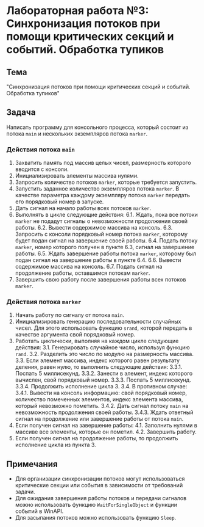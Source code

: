 # Лабораторная работа №3: Синхронизация потоков при помощи критических секций и событий. Обработка тупиков

## Тема
"Синхронизация потоков при помощи критических секций и событий. Обработка тупиков"

## Задача
Написать программу для консольного процесса, который состоит из потока `main` и нескольких экземпляров потока `marker`.

### Действия потока `main`
1. Захватить память под массив целых чисел, размерность которого вводится с консоли.
2. Инициализировать элементы массива нулями.
3. Запросить количество потоков `marker`, которые требуется запустить.
4. Запустить заданное количество экземпляров потока `marker`. В качестве параметра каждому экземпляру потока `marker` передать его порядковый номер в запуске.
5. Дать сигнал на начало работы всех потоков `marker`.
6. Выполнять в цикле следующие действия:
    6.1. Ждать, пока все потоки `marker` не подадут сигналы о невозможности продолжения своей работы.
    6.2. Вывести содержимое массива на консоль.
    6.3. Запросить с консоли порядковый номер потока `marker`, которому будет подан сигнал на завершение своей работы.
    6.4. Подать потоку `marker`, номер которого получен в пункте 6.3, сигнал на завершение работы.
    6.5. Ждать завершение работы потока `marker`, которому был подан сигнал на завершение работы в пункте 6.4.
    6.6. Вывести содержимое массива на консоль.
    6.7. Подать сигнал на продолжение работы, оставшимся потокам `marker`.
7. Завершить свою работу после завершения работы всех потоков `marker`.

### Действия потока `marker`
1. Начать работу по сигналу от потока `main`.
2. Инициализировать генерацию последовательности случайных чисел. Для этого использовать функцию `srand`, которой передать в качестве аргумента свой порядковый номер.
3. Работать циклически, выполняя на каждом цикле следующие действия:
    3.1. Генерировать случайное число, используя функцию `rand`.
    3.2. Разделить это число по модулю на размерность массива.
    3.3. Если элемент массива, индекс которого равен результату деления, равен нулю, то выполнить следующие действия:
        3.3.1. Поспать 5 миллисекунд.
        3.3.2. Занести в элемент, индекс которого вычислен, свой порядковый номер.
        3.3.3. Поспать 5 миллисекунд.
        3.3.4. Продолжить исполнение цикла 3.
    3.4. В противном случае:
        3.4.1. Вывести на консоль информацию: свой порядковый номер, количество помеченных элементов, индекс элемента массива, который невозможно пометить.
        3.4.2. Дать сигнал потоку `main` на невозможность продолжения своей работы.
        3.4.3. Ждать ответный сигнал на продолжение или завершение работы от потока `main`.
4. Если получен сигнал на завершение работы:
    4.1. Заполнить нулями в массиве все элементы, которые он пометил.
    4.2. Завершить работу.
5. Если получен сигнал на продолжение работы, то продолжить исполнение цикла из пункта 3.

## Примечания
- Для организации синхронизации потоков могут использоваться критические секции или события в зависимости от требований задачи.
- Для ожидания завершения работы потоков и передачи сигналов можно использовать функцию `WaitForSingleObject` и функции событий в WinAPI.
- Для засыпания потоков можно использовать функцию `Sleep`.
